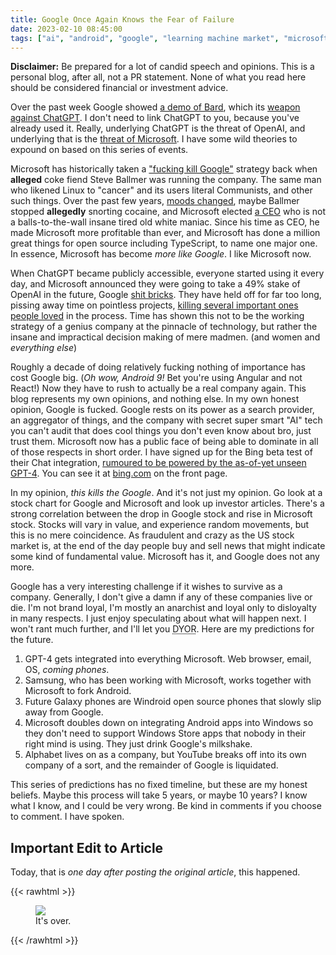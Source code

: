 ```yaml
---
title: Google Once Again Knows the Fear of Failure
date: 2023-02-10 08:45:00
tags: ["ai", "android", "google", "learning machine market", "microsoft", "thoughts"]
---
```


**Disclaimer:** Be prepared for a lot of candid speech and opinions. This is a personal blog, after all, not a PR statement. None of what you read here should be considered financial or investment advice.

Over the past week Google showed [a demo of Bard](https://www.youtube.com/watch?v=yLWXJ22LUEc), which its [weapon against ChatGPT](https://blog.google/technology/ai/bard-google-ai-search-updates/). I don't need to link ChatGPT to you, because you've already used it. Really, underlying ChatGPT is the threat of OpenAI, and underlying that is the [threat of Microsoft](https://www.cnbc.com/2023/01/10/microsoft-to-invest-10-billion-in-chatgpt-creator-openai-report-says.html). I have some wild theories to expound on based on this series of events.

Microsoft has historically taken a ["fucking kill Google"](https://venturebeat.com/business/im-going-to-fing-kill-google-and-more/) strategy back when **alleged** coke fiend Steve Ballmer was running the company. The same man who likened Linux to "cancer" and its users literal Communists, and other such things. Over the past few years, [moods changed](https://www.zdnet.com/article/ballmer-i-may-have-called-linux-a-cancer-but-now-i-love-it/), maybe Ballmer stopped **allegedly** snorting cocaine, and Microsoft elected [a CEO](https://en.wikipedia.org/wiki/Satya_Nadella) who is not a balls-to-the-wall insane tired old white maniac. Since his time as CEO, he made Microsoft more profitable than ever, and Microsoft has done a million great things for open source including TypeScript, to name one major one. In essence, Microsoft has become *more like Google*. I like Microsoft now.

When ChatGPT became publicly accessible, everyone started using it every day, and Microsoft announced they were going to take a 49% stake of OpenAI in the future, Google [shit bricks](https://www.businessinsider.com/google-management-issues-code-red-over-chatgpt-report-2022-12?r=US&IR=T). They have held off for far too long, pissing away time on pointless projects, [killing several important ones people loved](https://killedbygoogle.com/) in the process. Time has shown this not to be the working strategy of a genius company at the pinnacle of technology, but rather the insane and impractical decision making of mere madmen. (and women and *everything else*)

Roughly a decade of doing relatively fucking nothing of importance has cost Google big. (*Oh wow, Android 9!* Bet you're using Angular and not React!) Now they have to rush to actually be a real company again. This blog represents my own opinions, and nothing else. In my own honest opinion, Google is fucked. Google rests on its power as a search provider, an aggregator of things, and the company with secret super smart "AI" tech you can't audit that does cool things you don't even know about bro, just trust them. Microsoft now has a public face of being able to dominate in all of those respects in short order. I have signed up for the Bing beta test of their Chat integration, [rumoured to be powered by the as-of-yet unseen GPT-4](https://www.nytimes.com/2023/02/07/technology/microsoft-ai-chatgpt-bing.html). You can see it at [bing.com](https://www.bing.com) on the front page.

In my opinion, *this kills the Google*. And it's not just my opinion. Go look at a stock chart for Google and Microsoft and look up investor articles. There's a strong correlation between the drop in Google stock and rise in Microsoft stock. Stocks will vary in value, and experience random movements, but this is no mere coincidence. As fraudulent and crazy as the US stock market is, at the end of the day people buy and sell news that might indicate some kind of fundamental value. Microsoft has it, and Google does not any more.

Google has a very interesting challenge if it wishes to survive as a company. Generally, I don't give a damn if any of these companies live or die. I'm not brand loyal, I'm mostly an anarchist and loyal only to disloyalty in many respects. I just enjoy speculating about what will happen next. I won't rant much further, and I'll let you <abbr title="Do Your Own Research">DYOR</abbr>. Here are my predictions for the future.

1. GPT-4 gets integrated into everything Microsoft. Web browser, email, OS, *coming phones*.
2. Samsung, who has been working with Microsoft, works together with Microsoft to fork Android.
3. Future Galaxy phones are Windroid open source phones that slowly slip away from Google.
4. Microsoft doubles down on integrating Android apps into Windows so they don't need to support Windows Store apps that nobody in their right mind is using. They just drink Google's milkshake.
5. Alphabet lives on as a company, but YouTube breaks off into its own company of a sort, and the remainder of Google is liquidated.

This series of predictions has no fixed timeline, but these are my honest beliefs. Maybe this process will take 5 years, or maybe 10 years? I know what I know, and I could be very wrong. Be kind in comments if you choose to comment. I have spoken.

## Important Edit to Article

Today, that is *one day after posting the original article*, this happened.

{{< rawhtml >}}
<figure>
  <a class="image-link" href="/media/Screenshot_20230211_063019_JsJ8uqv.png" target="_blank"><img src="/media/Screenshot_20230211_063019_JsJ8uqv.png"></a>
  <figcaption>It's over.</figcaption>
</figure>
{{< /rawhtml >}}
